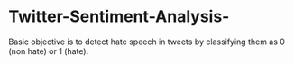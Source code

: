 # Twitter-Sentiment-Analysis-
Basic objective is to detect hate speech in tweets by classifying them as 0 (non hate) or 1 (hate).
